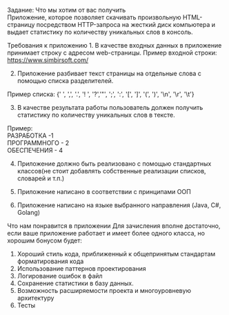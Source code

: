 Задание:
Что мы хотим от вас получить  
Приложение, которое позволяет скачивать произвольную HTML-страницу 
посредством HTTP-запроса на жесткий диск компьютера и выдает статистику по 
количеству уникальных слов в консоль. 
 
Требования к приложению  1. В качестве входных данных в приложение принимает строку с адресом 
web-страницы. Пример входной строки: https://www.simbirsoft.com/  
 
2. Приложение разбивает текст страницы на отдельные слова с помощью 
списка разделителей.  
 
Пример списка: 
 {' ', ',', '.', '! ', '?','"', ';', ':', '[', ']', '(', ')', '\n', '\r', '\t'}  
 
3. В качестве результата работы пользователь должен получить статистику по 
количеству уникальных слов в тексте.  
 
Пример:  
РАЗРАБОТКА -1  
ПРОГРАММНОГО - 2  
ОБЕСПЕЧЕНИЯ - 4 
 
4. Приложение должно быть реализовано с помощью стандартных классов(не стоит добавлять 
собственные реализации списков, словарей и т.п.) 
 
5. Приложение написано в соответствии с принципами ООП  
 
6. Приложение написано на языке выбранного направления (Java, C#, Golang) 
 
Что нам понравится в приложении Для зачисления вполне достаточно, если ваше приложение работает и 
имеет более одного класса, но хорошим бонусом будет:  
1. Хороший стиль кода, приближенный к общепринятым стандартам 
форматирования кода  
2. Использование паттернов проектирования  
3. Логирование ошибок в файл  
4. Сохранение статистики в базу данных.  
5. Возможность расширяемости проекта и многоуровневую архитектуру 
6. Тесты 
 